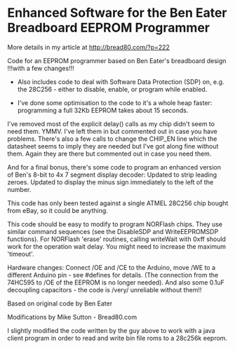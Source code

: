Enhanced Software for the Ben Eater Breadboard EEPROM Programmer
================================================================

More details in my article at http://bread80.com/?p=222

Code for an EEPROM programmer based on Ben Eater's breadboard design !!!with a few changes!!!

* Also includes code to deal with Software Data Protection (SDP) on, e.g. the 28C256 - either to disable, enable, or program while enabled.

* I've done some optimisation to the code to it's a whole heap faster: programming a full 32Kb EEPROM takes about 15 seconds. 

I've removed most of the explicit delay() calls as my chip didn't seem to need them. YMMV. I've left them in but commented out in case you have problems. There's also a few calls to change the CHIP_EN line which the datasheet seems to imply they are needed but I've got along fine without them. Again they are there but commented out in case you need them.

And for a final bonus, there's some code to program an enhanced version of Ben's 8-bit to 4x 7 segment display decoder: Updated to strip leading zeroes. Updated to display the minus sign immediately to the left of the number. 

This code has only been tested against a single ATMEL 28C256 chip bought from eBay, so it could be anything.

This code should be easy to modify to program NORFlash chips. They use similar command sequences (see the DisableSDP and WriteEEPROMSDP functions). For NORFlash 'erase' routines, calling writeWait with 0xff should work for the operation wait delay. You might need to increase the maximum 'timeout'.

Hardware changes: 
Connect /OE and /CE to the Arduino, move /WE to a different Arduino pin - see #defines for details. (The connection from the 74HC595 to /OE of the EEPROM is no longer needed).
And also some 0.1uF decoupling capacitors - the code is /very/ unreliable without them!!

Based on original code by Ben Eater

Modifications by Mike Sutton - Bread80.com

I slightly modified the code written by the guy above to work with a java client program in order to read and write bin file roms to a 28c256k eeprom. 





